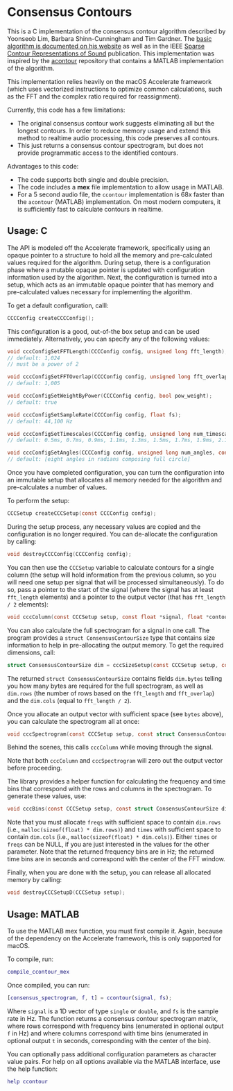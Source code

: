 # Consensus Contours

This is a C implementation of the consensus contour algorithm described by Yoonseob Lim,  Barbara Shinn-Cunningham and Tim Gardner. The [basic algorithm is documented on his website](http://people.bu.edu/timothyg/blog/index.html) as well as in the IEEE [Sparse Contour Representations of Sound](http://ieeexplore.ieee.org/document/6256698/) publication. This implementation was inspired by the [acontour](https://github.com/jmarkow/acontour) repository that contains a MATLAB implementation of the algorithm.

This implementation relies heavily on the macOS Accelerate framework (which uses vectorized instructions to optimize common calculations, such as the FFT and the complex ratio required for reassignment).

Currently, this code has a few limitations:

* The original consensus contour work suggests eliminating all but the longest contours. In order to reduce memory usage and extend this method to realtime audio processing, this code preserves all contours.
* This just returns a consensus contour spectrogram, but does not provide programmatic access to the identified contours.

Advantages to this code:

* The code supports both single and double precision.
* The code includes a **mex** file implementation to allow usage in MATLAB.
* For a 5 second audio file, the `ccontour` implementation is 68x faster than the `acontour` (MATLAB) implementation. On most modern computers, it is sufficiently fast to calculate contours in realtime.


## Usage: C

The API is modeled off the Accelerate framework, specifically using an opaque pointer to a structure to hold all the memory and pre-calculated values required for the algorithm. During setup, there is a configuration phase where a mutable opaque pointer is updated with configuration information used by the algorithm. Next, the configuration is turned into a setup, which acts as an immutable opaque pointer that has memory and pre-calculated values necessary for implementing the algorithm.

To get a default configuration, calll:

```c
CCCConfig createCCCConfig();
```

This configuration is a good, out-of-the box setup and can be used immediately. Alternatively, you can specify any of the following values:

```c
void cccConfigSetFFTLength(CCCConfig config, unsigned long fft_length);
// default: 1,024
// must be a power of 2

void cccConfigSetFFTOverlap(CCCConfig config, unsigned long fft_overlap);
// default: 1,005

void cccConfigSetWeightByPower(CCCConfig config, bool pow_weight);
// default: true

void cccConfigSetSampleRate(CCCConfig config, float fs);
// default: 44,100 Hz

void cccConfigSetTimescales(CCCConfig config, unsigned long num_timescales, const float timescales[]);
// default: 0.5ms, 0.7ms, 0.9ms, 1.1ms, 1.3ms, 1.5ms, 1.7ms, 1.9ms, 2.1ms

void cccConfigSetAngles(CCCConfig config, unsigned long num_angles, const float angles[]);
// default: [eight angles in radians composing full circle]
```

Once you have completed configuration, you can turn the configuration into an immutable setup that allocates all memory needed for the algorithm and pre-calculates a number of values.

To perform the setup:

```c
CCCSetup createCCCSetup(const CCCConfig config);
```

During the setup process, any necessary values are copied and the configuration is no longer required. You can de-allocate the configuration by calling:

```c
void destroyCCCConfig(CCCConfig config);
```

You can then use the `CCCSetup` variable to calculate contours for a single column (the setup will hold information from the previous column, so you will need one setup per signal that will be processed simultaneously). To do so, pass a pointer to the start of the signal (where the signal has at least `fft_length` elements) and a pointer to the output vector (that has `fft_length / 2` elements):

```c
void cccColumn(const CCCSetup setup, const float *signal, float *contour);
```

You can also calculate the full spectrogram for a signal in one call. The program provides a `struct ConsensusContourSize` type that contains size information to help in pre-allocating the output memory. To get the required dimensions, call:

```c
struct ConsensusContourSize dim = cccSizeSetup(const CCCSetup setup, const unsigned long signal_len);
```

The returned `struct ConsensusContourSize` contains fields `dim.bytes` telling you how many bytes are required for the full spectrogram, as well as `dim.rows` (the number of rows based on the `fft_length` and `fft_overlap`) and the `dim.cols` (equal to `fft_length / 2`).

Once you allocate an output vector with sufficient space (see `bytes` above), you can calculate the spectrogram all at once:

```C
void cccSpectrogram(const CCCSetup setup, const struct ConsensusContourSize dim, const float *signal, float *consensus_contours);
```

Behind the scenes, this calls `cccColumn` while moving through the signal. 

Note that both `cccColumn` and `cccSpectrogram` will zero out the output vector before proceeding.

The library provides a helper function for calculating the frequency and time bins that correspond with the rows and columns in the spectrogram. To generate these values, use:

```c
void cccBins(const CCCSetup setup, const struct ConsensusContourSize dim, float *freqs, float *times);
```

Note that you must allocate `freqs` with sufficient space to contain `dim.rows` (i.e., `malloc(sizeof(float) * dim.rows)`) and `times` with sufficient space to contain `dim.cols` (i.e., `malloc(sizeof(float) * dim.cols)`). Either `times` or `freqs` can be NULL, if you are just interested in the values for the other parameter. Note that the returned frequency bins are in Hz; the returned time bins are in seconds and correspond with the center of the FFT window.

Finally, when you are done with the setup, you can release all allocated memory by calling:

```c
void destroyCCCSetupD(CCCSetup setup);
```

## Usage: MATLAB

To use the MATLAB mex function, you must first compile it. Again, because of the dependency on the Accelerate framework, this is only supported for macOS. 

To compile, run:

```matlab
compile_ccontour_mex
```

Once compiled, you can run:

```matlab
[consensus_spectrogram, f, t] = ccontour(signal, fs);
```

Where `signal` is a 1D vector of type `single` or `double`, and `fs` is the sample rate in Hz. The function returns a consensus contour spectrogram matrix, where rows correspond with frequency bins (enumerated in optional output `f` in Hz) and where columns correspond with time bins (enumerated in optional output `t` in seconds, corresponding with the center of the bin).

You can optionally pass additional configuration parameters as character value pairs. For help on all options available via the MATLAB interface, use the help function:

```matlab
help ccontour
```

